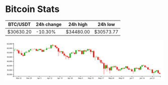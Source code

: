 # Bitcoin Stats

BTC/USDT|24h change|24h high|24h low|
|---|---|---|---|
|$30630.20|-10.30%|$34480.00|$30573.77|

<img src="./chart.svg">
